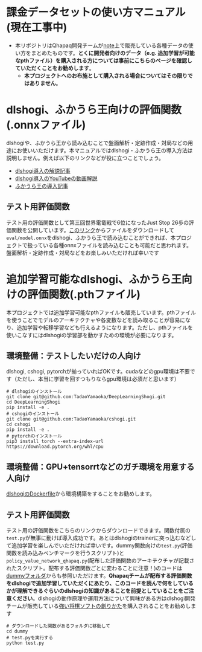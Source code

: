 # 課金データセットの使い方マニュアル(現在工事中)
- 本リポジトリはQhapaq開発チームが[note](https://note.com/qhapaq_shogi)上で販売している各種データの使い方をまとめたものです。**とくに開発者向けのデータ（e.g. 追加学習が可能なpthファイル）を購入される方については事前にこちらのページを確認していただくことをお勧めします**。
  - **本プロジェクトへのお布施として購入される場合についてはその限りではありません**。

# dlshogi、ふかうら王向けの評価関数(.onnxファイル)
dlshogiや、ふかうら王から読み込むことで盤面解析・定跡作成・対局などの用途にお使いいただけます。本マニュアルではdlshogi・ふかうら王の導入方法は説明しません。例えば以下のリンクなどが役に立つことでしょう。

- [dlshogi導入の解説記事](https://kakuyasu-sim-now.com/shogi/dlshogi-install/)
- [dlshogi導入のYouTubeの動画解説](https://www.youtube.com/watch?v=ZXo_eOjyaMY)
- [ふかうら王の導入記事](https://github.com/yaneurao/YaneuraOu/wiki/%E3%81%B5%E3%81%8B%E3%81%86%E3%82%89%E7%8E%8B%E3%81%AE%E3%82%A4%E3%83%B3%E3%82%B9%E3%83%88%E3%83%BC%E3%83%AB%E6%89%8B%E9%A0%86)


## テスト用評価関数
テスト用の評価関数として第三回世界電竜戦で6位になったJust Stop 26歩の評価関数を公開しています。[このリンク](https://github.com/qhapaq-49/qhapaq-bin/releases/tag/tagtest)からファイルをダウンロードして`eval/model.onnx`をdlshogi、ふかうら王で読み込むことができれば、本プロジェクトで扱っている各種onnxファイルを読み込むことも可能だと思われます。盤面解析・定跡作成・対局などをお楽しみいただければ幸いです

# 追加学習可能なdlshogi、ふかうら王向けの評価関数(.pthファイル)

本プロジェクトでは追加学習可能なpthファイルも販売しています。pthファイルを使うことでモデルのアーキテクチャや各変数などを読み取ることが容易になり、追加学習や転移学習なども行えるようになります。ただし、pthファイルを使いこなすにはdlshogiの学習部を動かすための環境が必要になります。

## 環境整備：テストしたいだけの人向け
dlshogi, cshogi, pytorchが揃っていればOKです。cudaなどのgpu環境は不要です（ただし、本当に学習を回すつもりならgpu環境は必須だと思います）

    # dlshogiのインストール
    git clone git@github.com:TadaoYamaoka/DeepLearningShogi.git
    cd DeepLearningShogi
    pip install -e .
    # cshogiのインストール
    git clone git@github.com:TadaoYamaoka/cshogi.git
    cd cshogi
    pip install -e .
    # pytorchのインストール
    pip3 install torch --extra-index-url https://download.pytorch.org/whl/cpu


## 環境整備：GPU+tensorrtなどのガチ環境を用意する人向け
[dlshogiのDockerfile](https://github.com/TadaoYamaoka/DeepLearningShogi/tree/master/docker)から環境構築をすることをお勧めします。

## テスト用評価関数
テスト用の評価関数をこちらのリンクからダウンロードできます。関数付属の`test.py`が無事に動けば導入成功です。あとはdlshogiのtrainerに突っ込むなどして追加学習を楽しんでいただければ幸いです。dummy関数向けの`test.py`(評価関数を読み込みベンチマークを行うスクリプト)と`policy_value_network_qhapaq.py`(配布した評価関数のアーキテクチャが記載されたスクリプト。配布する評価関数ごとに変わることに注意！)のコードは[dummyフォルダ](dummy)からも参照いただけます。**Qhapaqチームが配布する評価関数をdlshogiで追加学習していただくにあたり、このコードを読んで何をしているかが理解できるぐらいのdlshogiの知識があることを前提としていることをご注意ください**。dlshogiの動作原理や運用方法について興味がある方はdlshogi開発チームが販売している[強い将棋ソフトの創りかた](https://www.amazon.co.jp/%E5%BC%B7%E3%81%84%E5%B0%86%E6%A3%8B%E3%82%BD%E3%83%95%E3%83%88%E3%81%AE%E5%89%B5%E3%82%8A%E3%81%8B%E3%81%9F-%E5%B1%B1%E5%B2%A1%E5%BF%A0%E5%A4%AB/dp/4839977348)を購入されることをお勧めします

    # ダウンロードした関数があるフォルダに移動して
    cd dummy
    # test.pyを実行する
    python test.py